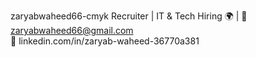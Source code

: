 zaryabwaheed66-cmyk
Recruiter | IT &amp; Tech Hiring 🌍 | 📩 zaryabwaheed66@gmail.com  
🔗 linkedin.com/in/zaryab-waheed-36770a381
